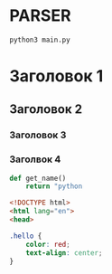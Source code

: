 # PARSER 

```python 
python3 main.py
```

# Заголовок 1
## Заголовок 2
### Заголовок 3
### Заголвок 4 

```python
def get_name()
    return "python
```

```html
<!DOCTYPE html>
<html lang="en">
<head>
```

```css
.hello {
    color: red;
    text-align: center;
}
```